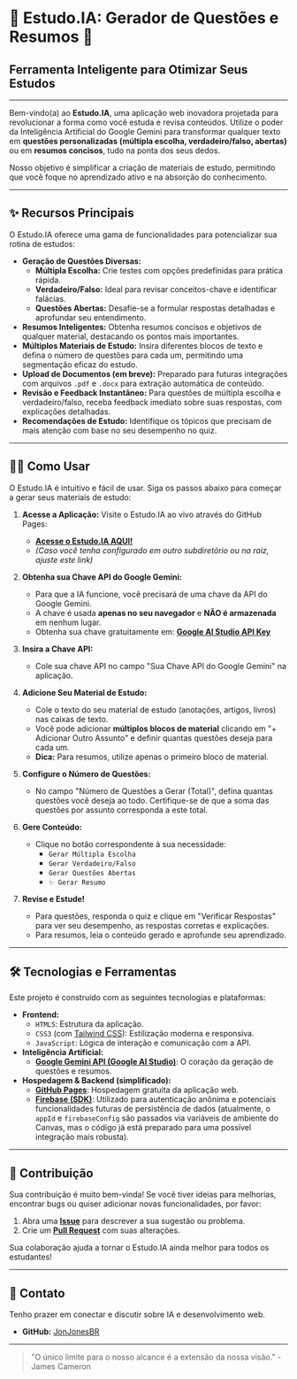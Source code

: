 # 🚀 Estudo.IA: Gerador de Questões e Resumos 🧠

## Ferramenta Inteligente para Otimizar Seus Estudos

---

Bem-vindo(a) ao **Estudo.IA**, uma aplicação web inovadora projetada para revolucionar a forma como você estuda e revisa conteúdos. Utilize o poder da Inteligência Artificial do Google Gemini para transformar qualquer texto em **questões personalizadas (múltipla escolha, verdadeiro/falso, abertas)** ou em **resumos concisos**, tudo na ponta dos seus dedos.

Nosso objetivo é simplificar a criação de materiais de estudo, permitindo que você foque no aprendizado ativo e na absorção do conhecimento.

---

## ✨ Recursos Principais

O Estudo.IA oferece uma gama de funcionalidades para potencializar sua rotina de estudos:

* **Geração de Questões Diversas:**
    * **Múltipla Escolha:** Crie testes com opções predefinidas para prática rápida.
    * **Verdadeiro/Falso:** Ideal para revisar conceitos-chave e identificar falácias.
    * **Questões Abertas:** Desafie-se a formular respostas detalhadas e aprofundar seu entendimento.
* **Resumos Inteligentes:** Obtenha resumos concisos e objetivos de qualquer material, destacando os pontos mais importantes.
* **Múltiplos Materiais de Estudo:** Insira diferentes blocos de texto e defina o número de questões para cada um, permitindo uma segmentação eficaz do estudo.
* **Upload de Documentos (em breve):** Preparado para futuras integrações com arquivos `.pdf` e `.docx` para extração automática de conteúdo.
* **Revisão e Feedback Instantâneo:** Para questões de múltipla escolha e verdadeiro/falso, receba feedback imediato sobre suas respostas, com explicações detalhadas.
* **Recomendações de Estudo:** Identifique os tópicos que precisam de mais atenção com base no seu desempenho no quiz.

---

## 👨‍💻 Como Usar

O Estudo.IA é intuitivo e fácil de usar. Siga os passos abaixo para começar a gerar seus materiais de estudo:

1.  **Acesse a Aplicação:** Visite o Estudo.IA ao vivo através do GitHub Pages:
    * [**Acesse o Estudo.IA AQUI!**](https://jonjonesbr.github.io/Estudo.IA/web-app/)
    * *(Caso você tenha configurado em outro subdiretório ou na raiz, ajuste este link)*

2.  **Obtenha sua Chave API do Google Gemini:**
    * Para que a IA funcione, você precisará de uma chave da API do Google Gemini.
    * A chave é usada **apenas no seu navegador** e **NÃO é armazenada** em nenhum lugar.
    * Obtenha sua chave gratuitamente em: [**Google AI Studio API Key**](https://aistudio.google.com/app/apikey)

3.  **Insira a Chave API:**
    * Cole sua chave API no campo "Sua Chave API do Google Gemini" na aplicação.

4.  **Adicione Seu Material de Estudo:**
    * Cole o texto do seu material de estudo (anotações, artigos, livros) nas caixas de texto.
    * Você pode adicionar **múltiplos blocos de material** clicando em "+ Adicionar Outro Assunto" e definir quantas questões deseja para cada um.
    * **Dica:** Para resumos, utilize apenas o primeiro bloco de material.

5.  **Configure o Número de Questões:**
    * No campo "Número de Questões a Gerar (Total)", defina quantas questões você deseja ao todo. Certifique-se de que a soma das questões por assunto corresponda a este total.

6.  **Gere Conteúdo:**
    * Clique no botão correspondente à sua necessidade:
        * `Gerar Múltipla Escolha`
        * `Gerar Verdadeiro/Falso`
        * `Gerar Questões Abertas`
        * `✨ Gerar Resumo`

7.  **Revise e Estude!**
    * Para questões, responda o quiz e clique em "Verificar Respostas" para ver seu desempenho, as respostas corretas e explicações.
    * Para resumos, leia o conteúdo gerado e aprofunde seu aprendizado.

---

## 🛠️ Tecnologias e Ferramentas

Este projeto é construído com as seguintes tecnologias e plataformas:

* **Frontend:**
    * `HTML5`: Estrutura da aplicação.
    * `CSS3` (com [Tailwind CSS](https://tailwindcss.com/)): Estilização moderna e responsiva.
    * `JavaScript`: Lógica de interação e comunicação com a API.
* **Inteligência Artificial:**
    * [**Google Gemini API (Google AI Studio)**](https://aistudio.google.com/): O coração da geração de questões e resumos.
* **Hospedagem & Backend (simplificado):**
    * [**GitHub Pages**](https://pages.github.com/): Hospedagem gratuita da aplicação web.
    * [**Firebase (SDK)**](https://firebase.google.com/): Utilizado para autenticação anônima e potenciais funcionalidades futuras de persistência de dados (atualmente, o `appId` e `firebaseConfig` são passados via variáveis de ambiente do Canvas, mas o código já está preparado para uma possível integração mais robusta).

---

## 🤝 Contribuição

Sua contribuição é muito bem-vinda! Se você tiver ideias para melhorias, encontrar bugs ou quiser adicionar novas funcionalidades, por favor:

1.  Abra uma **[Issue](https://github.com/JonJonesBR/Estudo.IA/issues)** para descrever a sua sugestão ou problema.
2.  Crie um **[Pull Request](https://github.com/JonJonesBR/Estudo.IA/pulls)** com suas alterações.

Sua colaboração ajuda a tornar o Estudo.IA ainda melhor para todos os estudantes!

---

## 📧 Contato

Tenho prazer em conectar e discutir sobre IA e desenvolvimento web.

* **GitHub:** [JonJonesBR](https://github.com/JonJonesBR)

---

> "O único limite para o nosso alcance é a extensão da nossa visão." - James Cameron
